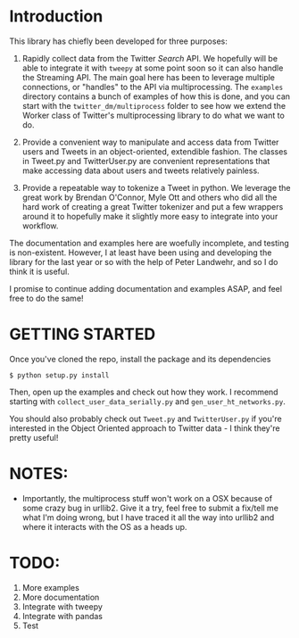 # Introduction

This library has chiefly been developed for three purposes:

1. Rapidly collect data from the Twitter *Search* API. We hopefully will be able to integrate it with ```tweepy```
at some point soon so it can also handle the Streaming API.  The main goal here has been to leverage multiple 
connections, or "handles" to the API via multiprocessing. The ```examples``` directory contains a bunch of examples
of how this is done, and you can start with the ```twitter_dm/multiprocess``` folder to see how we extend the Worker
class of Twitter's multiprocessing library to do what we want to do.  

2. Provide a convenient way to manipulate and access data from Twitter users and Tweets in an object-oriented, extendible
fashion.  The classes in Tweet.py and TwitterUser.py are convenient representations that make accessing data about 
users and tweets relatively painless.

3. Provide a repeatable way to tokenize a Tweet in python. We leverage the great work by Brendan O'Connor, Myle Ott and others who
did all the hard work of creating a great Twitter tokenizer and put a few wrappers around it to hopefully make it slightly
more easy to integrate into your workflow.


The documentation and examples here are woefully incomplete, and testing is non-existent. However, I at least have
been using and developing the library for the last year or so with the help of Peter Landwehr, and so I do think it is useful.

I promise to continue adding documentation and examples ASAP, and feel free to do the same!

# GETTING STARTED

Once you've cloned the repo, install the package and its dependencies

```$ python setup.py install```

Then, open up the examples and check out how they work.  I recommend starting with ```collect_user_data_serially.py```
and ```gen_user_ht_networks.py```.

You should also probably check out ```Tweet.py``` and ```TwitterUser.py``` if you're interested in the Object Oriented
approach to Twitter data - I think they're pretty useful!

# NOTES:
- Importantly, the multiprocess stuff won't work on a OSX because of some crazy bug in urllib2.  Give it a try, feel free to 
submit a fix/tell me what I'm doing wrong, but I have traced it all the way into urllib2 and where it interacts with
 the OS as a heads up.
 

# TODO:

1. More examples
2. More documentation
3. Integrate with tweepy
4. Integrate with pandas
5. Test
